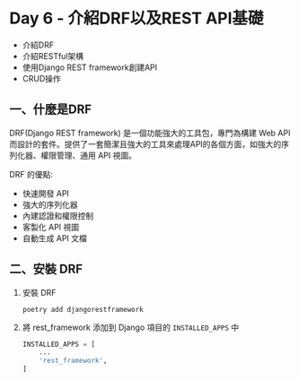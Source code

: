 # Day 6 - 介紹DRF以及REST API基礎
- 介紹DRF
- 介紹RESTful架構
- 使用Django REST framework創建API
- CRUD操作

## 一、什麼是DRF
DRF(Django REST framework) 是一個功能強大的工具包，專門為構建 Web API 而設計的套件。提供了一套簡潔且強大的工具來處理API的各個方面，如強大的序列化器、權限管理、通用 API 視圖。

DRF 的優點:
- 快速開發 API
- 強大的序列化器
- 內建認證和權限控制
- 客製化 API 視圖
- 自動生成 API 文檔

## 二、安裝 DRF
1. 安裝 DRF
    ```commandline
    poetry add djangorestframework
    ```
2. 將 rest_framework 添加到 Django 項目的 `INSTALLED_APPS` 中
    ```python
    INSTALLED_APPS = [
        ...
        'rest_framework',
    ]
    ```